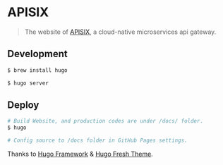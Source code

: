 # APISIX

> The website of [APISIX](https://github.com/iresty/apisix), a cloud-native microservices api gateway.

## Development
```sh
$ brew install hugo

$ hugo server
```

## Deploy
```sh
# Build Website, and production codes are under /docs/ folder.
$ hugo

# Config source to /docs folder in GitHub Pages settings.
```

Thanks to [Hugo Framework](https://gohugo.io/) & [Hugo Fresh Theme](https://themes.gohugo.io/hugo-fresh/).